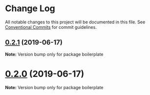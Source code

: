 # Change Log

All notable changes to this project will be documented in this file.
See [Conventional Commits](https://conventionalcommits.org) for commit guidelines.

## [0.2.1](https://github.com/jaccomeijer/wheelroom/compare/boilerplate@0.2.0...boilerplate@0.2.1) (2019-06-17)

**Note:** Version bump only for package boilerplate





# [0.2.0](https://github.com/jaccomeijer/wheelroom/compare/boilerplate@0.1.5...boilerplate@0.2.0) (2019-06-17)

**Note:** Version bump only for package boilerplate
